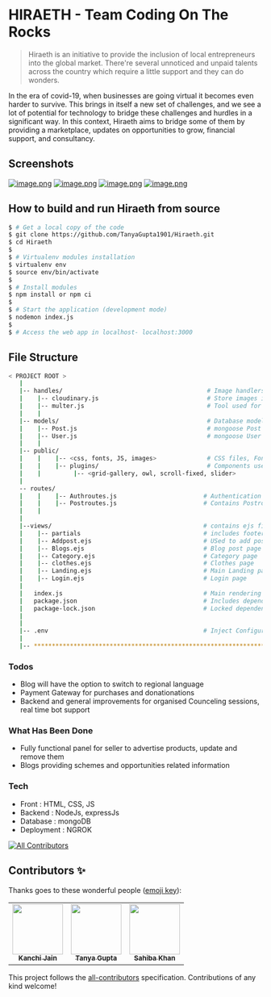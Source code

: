 # HIRAETH - Team Coding On The Rocks

> Hiraeth is an initiative to provide the inclusion of local entrepreneurs into the global market. There're several unnoticed and unpaid talents across the country which require a little support and they can do wonders. 

In the era of covid-19, when businesses are going virtual it becomes even harder to survive. This brings in itself a new set of challenges, and we see a lot of potential for technology to bridge these challenges and hurdles in a significant way. In this context, Hiraeth aims to bridge some of them by providing a marketplace, updates on opportunities to grow, financial support, and consultancy.


## Screenshots 

[![image.png](https://res.cloudinary.com/kjstore/image/upload/v1626405106/Hiraeth/LandingCarausel_lbez9n.jpg)](https://res.cloudinary.com/kjstore/image/upload/v1626405106/Hiraeth/LandingCarausel_lbez9n.jpg)
[![image.png](https://res.cloudinary.com/kjstore/image/upload/v1626405107/Hiraeth/AddPost_xv4fug.png)](https://res.cloudinary.com/kjstore/image/upload/v1626405107/Hiraeth/AddPost_xv4fug.png)
[![image.png](https://res.cloudinary.com/kjstore/image/upload/v1626405107/Hiraeth/postDetails_oskvbf.jpg)](https://res.cloudinary.com/kjstore/image/upload/v1626405107/Hiraeth/postDetails_oskvbf.jpg)
[![image.png](https://res.cloudinary.com/kjstore/image/upload/v1626409340/Hiraeth/aac3d11a-e1bc-4c82-947b-813a37d7001d_gskrij.jpg)](https://res.cloudinary.com/kjstore/image/upload/v1626409340/Hiraeth/aac3d11a-e1bc-4c82-947b-813a37d7001d_gskrij.jpg)


## How to build and run Hiraeth from source

```bash
$ # Get a local copy of the code
$ git clone https://github.com/TanyaGupta1901/Hiraeth.git
$ cd Hiraeth
$
$ # Virtualenv modules installation
$ virtualenv env
$ source env/bin/activate
$
$ # Install modules
$ npm install or npm ci
$
$ # Start the application (development mode)
$ nodemon index.js
$
$ # Access the web app in localhost- localhost:3000
```

## File Structure

```bash
< PROJECT ROOT >
   |
   |-- handles/                                        # Image handlers
   |    |-- cloudinary.js                              # Store images in cloud
   |    |-- multer.js                                  # Tool used for uploading images
   |    |
   |-- models/                                         # Database models
   |    |-- Post.js                                    # mongoose Post Schema
   |    |-- User.js                                    # mongoose User Info Schema
   |    |
   |-- public/
   |    |    |-- <css, fonts, JS, images>              # CSS files, Fonts, Javascripts files, and images
   |    |    |-- plugins/                              # Components used in other routes 
   |    |         |-- <grid-gallery, owl, scroll-fixed, slider>  
   |
   -- routes/                             
   |    |    |-- Authroutes.js                        # Authentication route
   |    |    |-- Postroutes.js                        # Contains Postroutes
   |    |
   |
   |--views/                                          # contains ejs files and templates
   |    |-- partials                                  # includes footer component
   |    |-- Addpost.ejs                               # USed to add posts
   |    |-- Blogs.ejs                                 # Blog post page
   |    |-- Category.ejs                              # Category page
   |    |-- clothes.ejs                               # Clothes page  
   |    |-- Landing.ejs                               # Main Landing page
   |    |-- Login.ejs                                 # Login page
   |   
   |   index.js                                       # Main rendering file
   |   package.json                                   # Includes dependencies
   |   package-lock.json                              # Locked dependencies
   |
   |
   |-- .env                                           # Inject Configuration via Environment
   |
   |-- ************************************************************************
```


### Todos

 - Blog will have the option to switch to regional language
 - Payment Gateway for purchases and donationations
 - Backend and general improvements for organised Counceling sessions, real time bot support


### What Has Been Done

 - Fully functional panel for seller to advertise products, update and remove them
 - Blogs providing schemes and opportunities related information

 
 ### Tech
 - Front : HTML, CSS, JS
 - Backend : NodeJs, expressJs
 - Database : mongoDB
 - Deployment : NGROK




<!-- ALL-CONTRIBUTORS-BADGE:START - Do not remove or modify this section -->
[![All Contributors](https://img.shields.io/badge/all_contributors-3-orange.svg?style=flat-square)](#contributors-)
<!-- ALL-CONTRIBUTORS-BADGE:END -->
## Contributors ✨

Thanks goes to these wonderful people ([emoji key](https://allcontributors.org/docs/en/emoji-key)):

<!-- ALL-CONTRIBUTORS-LIST:START - Do not remove or modify this section -->
<!-- prettier-ignore-start -->
<!-- markdownlint-disable -->

<table>
  <tr>
    <td align="center"><a href="https://github.com/kanchi2438"><img src="https://avatars.githubusercontent.com/u/68802268?v=4?s=100" width="100px;" alt=""/><br /><sub><b>Kanchi Jain</b></sub></a><br /></td>
    <td align="center"><a href="https://github.com/TanyaGupta1901"><img src="https://avatars.githubusercontent.com/u/63922082?v=4?s=100" width="100px;" alt=""/><br /><sub><b>Tanya Gupta</b></sub></a><br /></td>
    <td align="center"><a href="https://github.com/sahibardj"><img src="https://avatars.githubusercontent.com/u/63879595?v=4?s=100" width="100px;" alt=""/><br /><sub><b>Sahiba Khan</b></sub></a><br /></td>
  </tr>
</table>

<!-- markdownlint-restore -->
<!-- prettier-ignore-end -->

<!-- ALL-CONTRIBUTORS-LIST:END -->

This project follows the [all-contributors](https://github.com/all-contributors/all-contributors) specification. Contributions of any kind welcome!
<!-- {"mode":"full","isActive":false} -->
